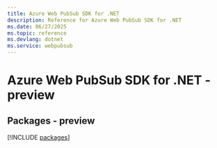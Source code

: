 ```yaml
---
title: Azure Web PubSub SDK for .NET
description: Reference for Azure Web PubSub SDK for .NET
ms.date: 06/27/2025
ms.topic: reference
ms.devlang: dotnet
ms.service: webpubsub
---
```

# Azure Web PubSub SDK for .NET - preview
## Packages - preview
[!INCLUDE [packages](web-pubsub-index.md)]